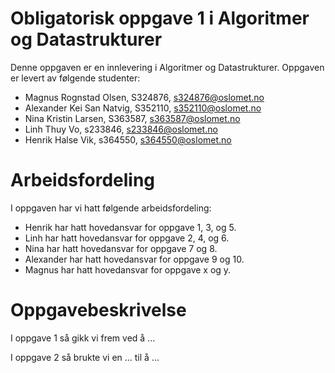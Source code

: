 # Obligatorisk oppgave 1 i Algoritmer og Datastrukturer

Denne oppgaven er en innlevering i Algoritmer og Datastrukturer. 
Oppgaven er levert av følgende studenter:
* Magnus Rognstad Olsen, S324876, s324876@oslomet.no
* Alexander Kei San Natvig, S352110, s352110@oslomet.no
* Nina Kristin Larsen, S363587, s363587@oslomet.no
* Linh Thuy Vo, s233846, s233846@oslomet.no
* Henrik Halse Vik, s364550, s364550@oslomet.no

# Arbeidsfordeling

I oppgaven har vi hatt følgende arbeidsfordeling:
* Henrik har hatt hovedansvar for oppgave 1, 3, og 5. 
* Linh har hatt hovedansvar for oppgave 2, 4, og 6. 
* Nina har hatt hovedansvar for oppgave 7 og 8. 
* Alexander har hatt hovedansvar for oppgave 9 og 10.
* Magnus har hatt hovedansvar for oppgave x og y.

# Oppgavebeskrivelse

I oppgave 1 så gikk vi frem ved å ...

I oppgave 2 så brukte vi en ... til å ...
